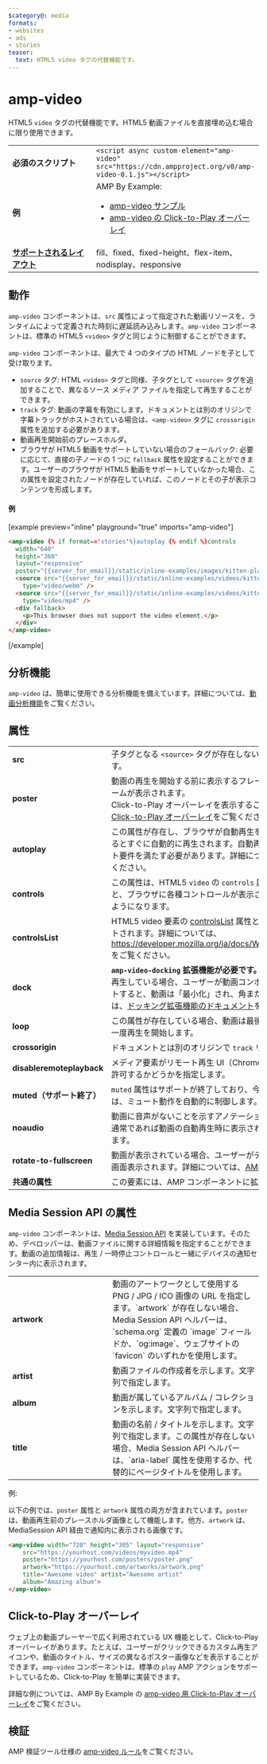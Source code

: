 ```yaml
---
$category@: media
formats:
- websites
- ads
- stories
teaser:
  text: HTML5 video タグの代替機能です。
---
```



<!--
       Copyright 2015 The AMP HTML Authors. All Rights Reserved.

       Licensed under the Apache License, Version 2.0 (the "License");
     you may not use this file except in compliance with the License.
     You may obtain a copy of the License at

     http://www.apache.org/licenses/LICENSE-2.0

     Unless required by applicable law or agreed to in writing, software
     distributed under the License is distributed on an "AS-IS" BASIS,
     WITHOUT WARRANTIES OR CONDITIONS OF ANY KIND, either express or implied.
     See the License for the specific language governing permissions and
     limitations under the License.
-->

# amp-video

HTML5 `video` タグの代替機能です。HTML5 動画ファイルを直接埋め込む場合に限り使用できます。

<table>
  <tr>
    <td width="40%"><strong>必須のスクリプト</strong></td>
    <td><code>&lt;script async custom-element="amp-video" src="https://cdn.ampproject.org/v0/amp-video-0.1.js">&lt;/script></code></td>
  </tr>
  <tr>
    <td width="40%"><strong>例</strong></td>
    <td>AMP By Example:<ul>
      <li><a href="https://ampbyexample.com/components/amp-video/">amp-video サンプル</a></li>
      <li><a href="https://ampbyexample.com/advanced/click-to-play_overlay_for_amp-video/">amp-video の Click-to-Play オーバーレイ</a></li></ul></td>
    </tr>
    <tr>
      <td class="col-fourty"><strong><a href="https://www.ampproject.org/docs/guides/responsive/control_layout.html">サポートされるレイアウト</a></strong></td>
      <td>fill、fixed、fixed-height、flex-item、nodisplay、responsive</td>
    </tr>
  </table>

## 動作

`amp-video` コンポーネントは、`src` 属性によって指定された動画リソースを、ランタイムによって定義された時刻に遅延読み込みします。`amp-video` コンポーネントは、標準の HTML5 `<video>` タグと同じように制御することができます。

`amp-video` コンポーネントは、最大で 4 つのタイプの HTML ノードを子として受け取ります。

* `source` タグ: HTML `<video>` タグと同様、子タグとして `<source>` タグを追加することで、異なるソース メディア ファイルを指定して再生することができます。
* `track` タグ: 動画の字幕を有効にします。ドキュメントとは別のオリジンで字幕トラックがホストされている場合は、`<amp-video>` タグに `crossorigin` 属性を追加する必要があります。
* 動画再生開始前のプレースホルダ。
* ブラウザが HTML5 動画をサポートしていない場合のフォールバック: 必要に応じて、直接の子ノードの 1 つに `fallback` 属性を設定することができます。ユーザーのブラウザが HTML5 動画をサポートしていなかった場合、この属性を設定されたノードが存在していれば、このノードとその子が表示コンテンツを形成します。

#### 例

[example preview="inline" playground="true" imports="amp-video"]
```html
<amp-video {% if format=='stories'%}autoplay {% endif %}controls
  width="640"
  height="360"
  layout="responsive"
  poster="{{server_for_email}}/static/inline-examples/images/kitten-playing.png">
  <source src="{{server_for_email}}/static/inline-examples/videos/kitten-playing.webm"
    type="video/webm" />
  <source src="{{server_for_email}}/static/inline-examples/videos/kitten-playing.mp4"
    type="video/mp4" />
  <div fallback>
    <p>This browser does not support the video element.</p>
  </div>
</amp-video>
```
[/example]

## 分析機能

`amp-video` は、簡単に使用できる分析機能を備えています。詳細については、[動画分析機能](https://github.com/ampproject/amphtml/blob/master/extensions/amp-analytics/amp-video-analytics.md)をご覧ください。

## 属性

<table>
  <tr>
    <td width="40%"><strong>src</strong></td>
    <td>子タグとなる <code>&lt;source&gt;</code> タグが存在しない場合は必須。HTTPS にする必要があります。</td>
  </tr>
  <tr>
    <td width="40%"><strong>poster</strong></td>
    <td>動画の再生を開始する前に表示するフレームの画像。デフォルトでは、最初のフレームが表示されます。
      <br>Click-to-Play オーバーレイを表示することもできます。詳細については、下記の <a href="#click-to-play-overlay">Click-to-Play オーバーレイ</a>をご覧ください。</td>
      </tr>
      <tr>
        <td width="40%"><strong>autoplay</strong></td>
        <td>この属性が存在し、ブラウザが自動再生をサポートしている場合、動画は表示されるとすぐに自動的に再生されます。自動再生を行うには、いくつかのコンポーネント要件を満たす必要があります。詳細については、<a href="https://github.com/ampproject/amphtml/blob/master/spec/amp-video-interface.md#autoplay">AMP 内動画に関する仕様</a>をご覧ください。</td>
      </tr>
      <tr>
        <td width="40%"><strong>controls</strong></td>
        <td>この属性は、HTML5 <code>video</code> の <code>controls</code> 属性と似ています。この属性が存在すると、ブラウザに各種コントロールが表示され、ユーザーが動画の再生を制御できるようになります。</td>
      </tr>
      <tr>
        <td width="40%"><strong>controlsList</strong></td>
        <td>HTML5 video 要素の <a href="https://developer.mozilla.org/ja/docs/Web/API/HTMLMediaElement/controlsList">controlsList</a> 属性と同じです。特定のブラウザでのみサポートされます。詳細については、<a href="https://developer.mozilla.org/ja/docs/Web/API/HTMLMediaElement/controlsList">https://developer.mozilla.org/ja/docs/Web/API/HTMLMediaElement/controlsList</a> をご覧ください。</td>
      </tr>
      <tr>
        <td width="40%"><strong>dock</strong></td>
        <td><strong><code>amp-video-docking</code> 拡張機能が必要です。</strong> この属性が存在していて、動画を手動で再生している場合、ユーザーが動画コンポーネントの表示領域からスクロール アウトすると、動画は「最小化」され、角または要素に固定されます。詳細については、<a href="{{g.doc('/content/amp-dev/documentation/components/reference/amp-video-docking.md', locale=doc.locale).url.path}}">ドッキング拡張機能のドキュメント</a>をご覧ください。</td>
      </tr>
      <tr>
        <td width="40%"><strong>loop</strong></td>
        <td>この属性が存在している場合、動画は最後に到達すると自動的に最初に戻ってもう一度再生を開始します。</td>
      </tr>
      <tr>
        <td width="40%"><strong>crossorigin</strong></td>
        <td>ドキュメントとは別のオリジンで <code>track</code> リソースがホストされている場合は必須。</td>
      </tr>
      <tr>
        <td width="40%"><strong>disableremoteplayback</strong></td>
        <td>メディア要素がリモート再生 UI（Chromecast や AirPlay など）を使用することを許可するかどうかを指定します。</td>
      </tr>
      <tr>
        <td width="40%"><strong>muted（サポート終了）</strong></td>
        <td><code>muted</code> 属性はサポートが終了しており、今後は影響を持ちません。<code>autoplay</code> 属性は、ミュート動作を自動的に制御します。</td>
      </tr>
      <tr>
        <td width="40%"><strong>noaudio</strong></td>
        <td>動画に音声がないことを示すアノテーションを付けます。この属性が存在すると、通常であれば動画の自動再生時に表示されるイコライザー アイコンが非表示になります。</td>
      </tr>
      <tr>
        <td width="40%"><strong>rotate-to-fullscreen</strong></td>
        <td>動画が表示されている場合、ユーザーがデバイスを横向きに回転すると、動画が全画面表示されます。詳細については、<a href="https://github.com/ampproject/amphtml/blob/master/spec/amp-video-interface.md#rotate-to-fullscreen">AMP 内動画に関する仕様</a>をご覧ください。</td>
      </tr>
      <tr>
        <td width="40%"><strong>共通の属性</strong></td>
        <td>この要素には、AMP コンポーネントに拡張された<a href="https://www.ampproject.org/docs/reference/common_attributes">共通の属性</a>が含まれます。</td>
      </tr>
    </table>

## Media Session API の属性

`amp-video` コンポーネントは、[Media Session API](https://developers.google.com/web/updates/2017/02/media-session) を実装しています。そのため、デベロッパーは、動画ファイルに関する詳細情報を指定することができます。動画の追加情報は、再生 / 一時停止コントロールと一緒にデバイスの通知センター内に表示されます。

<table>
  <tr>
    <td width="40%"><strong>artwork</strong></td>
    <td>動画のアートワークとして使用する PNG / JPG / ICO 画像の URL を指定します。`artwork` が存在しない場合、Media Session API ヘルパーは、`schema.org` 定義の `image` フィールドか、`og:image`、ウェブサイトの `favicon` のいずれかを使用します。</td>
  </tr>
  <tr>
    <td width="40%"><strong>artist</strong></td>
    <td>動画ファイルの作成者を示します。文字列で指定します。</td>
  </tr>
  <tr>
    <td width="40%"><strong>album</strong></td>
    <td>動画が属しているアルバム / コレクションを示します。文字列で指定します。</td>
  </tr>
  <tr>
    <td width="40%"><strong>title</strong></td>
    <td>動画の名前 / タイトルを示します。文字列で指定します。この属性が存在しない場合、Media Session API ヘルパーは、`aria-label` 属性を使用するか、代替的にページタイトルを使用します。</td>
  </tr>
</table>

例:

以下の例では、`poster` 属性と `artwork` 属性の両方が含まれています。`poster` は、動画再生前のプレースホルダ画像として機能します。他方、`artwork` は、MediaSession API 経由で通知内に表示される画像です。

```html
<amp-video width="720" height="305" layout="responsive"
    src="https://yourhost.com/videos/myvideo.mp4"
    poster="https://yourhost.com/posters/poster.png"
    artwork="https://yourhost.com/artworks/artwork.png"
    title="Awesome video" artist="Awesome artist"
    album="Amazing album">
</amp-video>
```

## Click-to-Play オーバーレイ

ウェブ上の動画プレーヤーで広く利用されている UX 機能として、Click-to-Play オーバーレイがあります。たとえば、ユーザーがクリックできるカスタム再生アイコンや、動画のタイトル、サイズの異なるポスター画像などを表示することができます。`amp-video` コンポーネントは、標準の `play` AMP アクションをサポートしているため、Click-to-Play を簡単に実装できます。

詳細な例については、AMP By Example の [amp-video 用 Click-to-Play オーバーレイ](https://ampbyexample.com/advanced/click-to-play_overlay_for_amp-video/)をご覧ください。

## 検証

AMP 検証ツール仕様の [amp-video ルール](https://github.com/ampproject/amphtml/blob/master/validator/validator-main.protoascii)をご覧ください。
